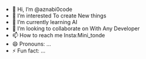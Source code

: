 - 👋 Hi, I’m @aznabi0code
- 👀 I’m interested To create New things 
- 🌱 I’m currently learning AI
- 💞️ I’m looking to collaborate on With Any Developer 
- 📫 How to reach me Insta:Mini_tonde
- 😄 Pronouns: ...
- ⚡ Fun fact: ...

<!---
aznabi0code/aznabi0code is a ✨ special ✨ repository because its `README.md` (this file) appears on your GitHub profile.
You can click the Preview link to take a look at your changes.
--->
